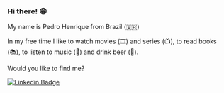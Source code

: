 ### Hi there! 😁

My name is Pedro Henrique from Brazil (🇧🇷)

In my free time I like to watch movies (🎞️) and series (📺), to read books (📚), to listen to music (🎵) and drink beer (🍺).

Would you like to find me?

[![Linkedin Badge](https://img.shields.io/badge/-LinkedIn-blue?style=flat-square&logo=Linkedin&logoColor=white&link=https://www.linkedin.com/in/felipefialho)](www.linkedin.com/in/pedrohenriquepaixaoc)


